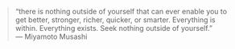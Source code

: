 >“there is nothing outside of yourself that can ever enable you to  
> get better, stronger, richer, quicker, or smarter. Everything is   
> within. Everything exists. Seek nothing outside of yourself.”  
>― Miyamoto Musashi
